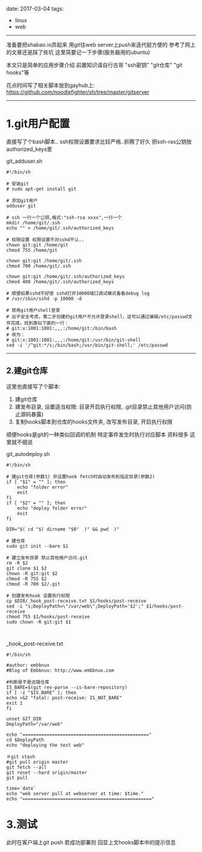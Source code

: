
date: 2017-03-04
tags: 
- linux
- web
---

准备要把shabao.io弄起来
用git往web server上push来迭代挺方便的 
参考了网上的文章还是踩了些坑 这里简要记一下步骤(服务器用的ubuntu)

<!--more-->

本文只是简单的应用步骤介绍 前置知识请自行古哥 "ssh密钥" "git仓库" "git hooks"等

花点时间写了相关脚本放到gayhub上:
https://github.com/noodlefighter/sh/tree/master/gitserver

---

1.git用户配置
==============

直接写了个bash脚本..
ssh权限设置要求比较严格..折腾了好久
把ssh-ras公钥放authorized_keys里

git_adduser.sh
```
#!/bin/sh 

# 安装git
# sudo apt-get install git

# 添加git用户
adduser git

# ssh 一行一个公钥,格式:"ssh-rsa xxxx",一行一个
mkdir /home/git/.ssh
echo "" > /home/git/.ssh/authorized_keys

# 权限设置 权限设置不对sshd不认..
chown git:git /home/git
chmod 755 /home/git

chown git:git /home/git/.ssh
chmod 700 /home/git/.ssh

chown git:git /home/git/.ssh/authorized_keys
chmod 400 /home/git/.ssh/authorized_keys

# 顺便如果sshd不好使 sshd打开10000端口调试模式看看debug log 
# /usr/sbin/sshd -p 10000 -d

# 禁用git用户shell登录
# 出于安全考虑，第二步创建的git用户不允许登录shell，这可以通过编辑/etc/passwd文件完成。找到类似下面的一行：
# git:x:1001:1001:,,,:/home/git:/bin/bash
# 改为：
# git:x:1001:1001:,,,:/home/git:/usr/bin/git-shell
sed -i '/^git:*/s;/bin/bash;/usr/bin/git-shell;' /etc/passwd
```

---

2.建git仓库
-----------

这里也直接写了个脚本:
1. 建git仓库
2. 建发布目录, 设置适当权限: 目录开启执行权限, .git目录禁止其他用户访问(防止源码暴露)
3. 复制hooks脚本到仓库的hooks文件夹, 改写发布目录, 开启执行权限

顺便hooks是git的一种类似回调的机制 特定事件发生时执行对应脚本 资料很多 这里就不细说

git_autodeploy.sh
``` 
#!/bin/sh 

# 建git仓库(参数1) 并设置hook fetch时自动发布到指定目录(参数2)
if [ "$1" = "" ]; then 
    echo "folder error"
    exit
fi
if [ "$2" = "" ]; then 
    echo "deploy folder error"
    exit
fi

DIR="$( cd "$( dirname "$0"  )" && pwd  )"

# 建仓库
sudo git init --bare $1

# 建立发布目录 禁止其他用户访问.git
rm -R $2
git clone $1 $2
chown -R git:git $2
chmod -R 755 $2
chmod -R 700 $2/.git

# 创建发布hook 设置执行权限
cp $DIR/_hook_post-receive.txt $1/hooks/post-receive
sed -i "s;DeployPath=\"/var/web\";DeployPath='$2';" $1/hooks/post-receive
chmod 755 $1/hooks/post-receive
sudo chown -R git:git $1



```

_hook_post-receive.txt
```
#!/bin/sh  
   
#author: embbnux  
#Blog of Embbnux: http://www.embbnux.com  
   
#判断是不是远端仓库  
IS_BARE=$(git rev-parse --is-bare-repository)  
if [ -z "$IS_BARE" ]; then  
echo >&2 "fatal: post-receive: IS_NOT_BARE"  
exit 1  
fi  
   
unset GIT_DIR  
DeployPath="/var/web"  
   
echo "==============================================="  
cd $DeployPath  
echo "deploying the test web"  
   
＃git stash  
#git pull origin master  
git fetch --all  
git reset --hard origin/master  
git pull
   
time=`date`  
echo "web server pull at webserver at time: $time."  
echo "================================================"  
```

3.测试
===========

此时在客户端上git push
若成功部署则 回显上文hooks脚本中的提示信息
